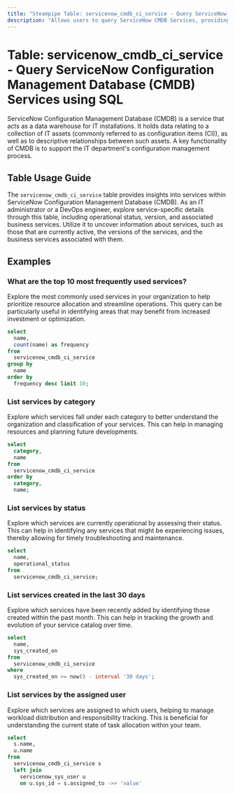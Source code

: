 ```yaml
---
title: "Steampipe Table: servicenow_cmdb_ci_service - Query ServiceNow Configuration Management Database (CMDB) Services using SQL"
description: "Allows users to query ServiceNow CMDB Services, providing insights into service-related information, including operational status, version, and associated business services."
---
```


# Table: servicenow_cmdb_ci_service - Query ServiceNow Configuration Management Database (CMDB) Services using SQL

ServiceNow Configuration Management Database (CMDB) is a service that acts as a data warehouse for IT installations. It holds data relating to a collection of IT assets (commonly referred to as configuration items (CI)), as well as to descriptive relationships between such assets. A key functionality of CMDB is to support the IT department's configuration management process.

## Table Usage Guide

The `servicenow_cmdb_ci_service` table provides insights into services within ServiceNow Configuration Management Database (CMDB). As an IT administrator or a DevOps engineer, explore service-specific details through this table, including operational status, version, and associated business services. Utilize it to uncover information about services, such as those that are currently active, the versions of the services, and the business services associated with them.

## Examples

### What are the top 10 most frequently used services?
Explore the most commonly used services in your organization to help prioritize resource allocation and streamline operations. This query can be particularly useful in identifying areas that may benefit from increased investment or optimization.

```sql
select
  name,
  count(name) as frequency 
from
  servicenow_cmdb_ci_service 
group by
  name 
order by
  frequency desc limit 10;
```

### List services by category
Explore which services fall under each category to better understand the organization and classification of your services. This can help in managing resources and planning future developments.

```sql
select
  category,
  name 
from
  servicenow_cmdb_ci_service 
order by
  category,
  name;
```

### List services by status
Explore which services are currently operational by assessing their status. This can help in identifying any services that might be experiencing issues, thereby allowing for timely troubleshooting and maintenance.

```sql
select
  name,
  operational_status 
from
  servicenow_cmdb_ci_service;
```

### List services created in the last 30 days
Explore which services have been recently added by identifying those created within the past month. This can help in tracking the growth and evolution of your service catalog over time.

```sql
select
  name,
  sys_created_on 
from
  servicenow_cmdb_ci_service 
where
  sys_created_on >= now() - interval '30 days';
```

### List services by the assigned user
Explore which services are assigned to which users, helping to manage workload distribution and responsibility tracking. This is beneficial for understanding the current state of task allocation within your team.

```sql
select
  s.name,
  u.name 
from
  servicenow_cmdb_ci_service s 
  left join
    servicenow_sys_user u 
    on u.sys_id = s.assigned_to ->> 'value'
```